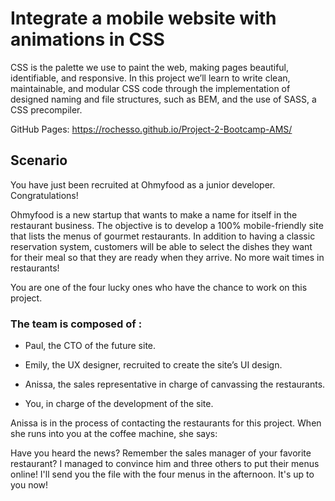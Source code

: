 # Integrate a mobile website with animations in CSS

CSS is the palette we use to paint the web, making pages beautiful, identifiable, and responsive. In this project we’ll learn to write clean, maintainable, and modular CSS code through the implementation of designed naming and file structures, such as BEM, and the use of SASS, a CSS precompiler.

GitHub Pages: https://rochesso.github.io/Project-2-Bootcamp-AMS/

## Scenario

You have just been recruited at Ohmyfood as a junior developer. Congratulations!

Ohmyfood is a new startup that wants to make a name for itself in the restaurant business. The objective is to develop a 100% mobile-friendly site that lists the menus of gourmet restaurants. In addition to having a classic reservation system, customers will be able to select the dishes they want for their meal so that they are ready when they arrive. No more wait times in restaurants!

You are one of the four lucky ones who have the chance to work on this project.

### The team is composed of :

- Paul, the CTO of the future site.

- Emily, the UX designer, recruited to create the site’s UI design.

- Anissa, the sales representative in charge of canvassing the restaurants.

- You, in charge of the development of the site.

Anissa is in the process of contacting the restaurants for this project. When she runs into you at the coffee machine, she says:

Have you heard the news? Remember the sales manager of your favorite restaurant? I managed to convince him and three others to put their menus online! I'll send you the file with the four menus in the afternoon. It's up to you now!
